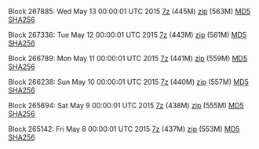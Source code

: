 Block 267885: Wed May 13 00:00:01 UTC 2015 [7z](https://transfer.sh/15S0u8/bootstrap.dat.20150513.7z) (445M) [zip](https://transfer.sh/FxAjK/bootstrap.dat.20150513.zip) (563M) [MD5](https://transfer.sh/16cuRm/md5.txt) [SHA256](https://transfer.sh/8QlEJ/sha256.txt)

Block 267336: Tue May 12 00:00:01 UTC 2015 [7z](https://transfer.sh/7xDEU/bootstrap.dat.20150512.7z) (443M) [zip](https://transfer.sh/19a0T4/bootstrap.dat.20150512.zip) (561M) [MD5](https://transfer.sh/1bC45Y/md5.txt) [SHA256](https://transfer.sh/sk2Lz/sha256.txt)

Block 266789: Mon May 11 00:00:01 UTC 2015 [7z](https://transfer.sh/IYAd1/bootstrap.dat.20150511.7z) (441M) [zip](https://transfer.sh/KV15O/bootstrap.dat.20150511.zip) (559M) [MD5](https://transfer.sh/MpO7P/md5.txt) [SHA256](https://transfer.sh/r8kgD/sha256.txt)

Block 266238: Sun May 10 00:00:01 UTC 2015 [7z](https://transfer.sh/4Crcr/bootstrap.dat.20150510.7z) (440M) [zip](https://transfer.sh/ZG5Pn/bootstrap.dat.20150510.zip) (557M) [MD5](https://transfer.sh/eSqGn/md5.txt) [SHA256](https://transfer.sh/a5ar6/sha256.txt)

Block 265694: Sat May  9 00:00:01 UTC 2015 [7z](https://transfer.sh/aUNmy/bootstrap.dat.20150509.7z) (438M) [zip](https://transfer.sh/CY0Kh/bootstrap.dat.20150509.zip) (555M) [MD5](https://transfer.sh/LcYw1/md5.txt) [SHA256](https://transfer.sh/xOR8c/sha256.txt)

Block 265142: Fri May  8 00:00:01 UTC 2015 [7z](https://transfer.sh/19g6nw/bootstrap.dat.20150508.7z) (437M) [zip](https://transfer.sh/1e1CDv/bootstrap.dat.20150508.zip) (553M) [MD5](https://transfer.sh/Rx3nL/md5.txt) [SHA256](https://transfer.sh/ohcIr/sha256.txt)
